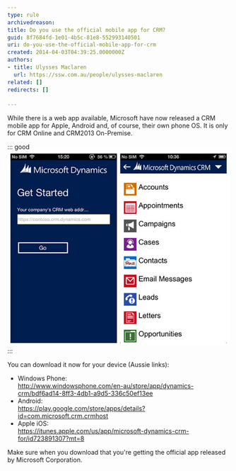 ```yaml
---
type: rule
archivedreason: 
title: Do you use the official mobile app for CRM?
guid: 8f7684fd-1e01-4b5c-81e8-552993140501
uri: do-you-use-the-official-mobile-app-for-crm
created: 2014-04-03T04:39:25.0000000Z
authors:
- title: Ulysses Maclaren
  url: https://ssw.com.au/people/ulysses-maclaren
related: []
redirects: []

---
```


While there is a web app available, Microsoft have now released a CRM mobile app for Apple, Android and, of course, their own phone OS. It is only for CRM Online and CRM2013 On-Premise.

<!--endintro-->

::: good  
![Figure: CRM 2013 on your mobile gives you even more accessibility to your important company information](crm-mobile.jpg)  
:::  

You can download it now for your device (Aussie links):

* Windows Phone: <br>   http://www.windowsphone.com/en-au/store/app/dynamics-crm/bdf6ad14-8ff3-4db1-a9d5-336c50ef13ee
* Android: <br>   https://play.google.com/store/apps/details?id=com.microsoft.crm.crmhost
* Apple iOS: <br>   https://itunes.apple.com/us/app/microsoft-dynamics-crm-for/id723891307?mt=8


Make sure when you download that you're getting the official app released by Microsoft Corporation.
